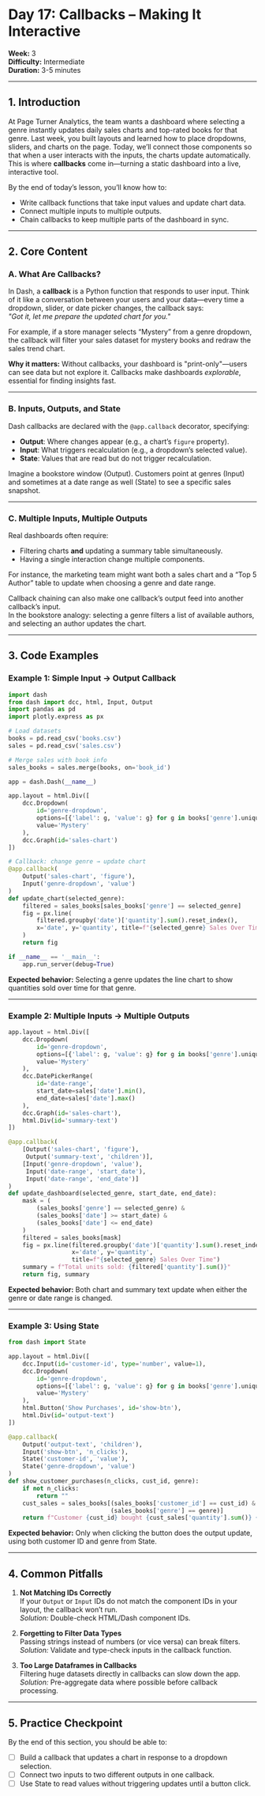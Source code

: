 # Day 17: Callbacks – Making It Interactive
**Week:** 3  
**Difficulty:** Intermediate  
**Duration:** 3-5 minutes  

---

## 1. Introduction

At Page Turner Analytics, the team wants a dashboard where selecting a genre instantly updates daily sales charts and top-rated books for that genre. Last week, you built layouts and learned how to place dropdowns, sliders, and charts on the page. Today, we’ll connect those components so that when a user interacts with the inputs, the charts update automatically. This is where **callbacks** come in—turning a static dashboard into a live, interactive tool.

By the end of today’s lesson, you’ll know how to:
- Write callback functions that take input values and update chart data.
- Connect multiple inputs to multiple outputs.
- Chain callbacks to keep multiple parts of the dashboard in sync.

---

## 2. Core Content

### A. What Are Callbacks?
In Dash, a **callback** is a Python function that responds to user input. Think of it like a conversation between your users and your data—every time a dropdown, slider, or date picker changes, the callback says:  
*"Got it, let me prepare the updated chart for you."*

For example, if a store manager selects “Mystery” from a genre dropdown, the callback will filter your sales dataset for mystery books and redraw the sales trend chart.

**Why it matters:** Without callbacks, your dashboard is "print-only"—users can see data but not explore it. Callbacks make dashboards _explorable_, essential for finding insights fast.

---

### B. Inputs, Outputs, and State
Dash callbacks are declared with the `@app.callback` decorator, specifying:
- **Output**: Where changes appear (e.g., a chart’s `figure` property).
- **Input**: What triggers recalculation (e.g., a dropdown’s selected value).
- **State**: Values that are read but do not trigger recalculation.

Imagine a bookstore window (Output). Customers point at genres (Input) and sometimes at a date range as well (State) to see a specific sales snapshot.

---

### C. Multiple Inputs, Multiple Outputs
Real dashboards often require:
- Filtering charts **and** updating a summary table simultaneously.
- Having a single interaction change multiple components.

For instance, the marketing team might want both a sales chart and a “Top 5 Author” table to update when choosing a genre and date range.

Callback chaining can also make one callback’s output feed into another callback’s input.  
In the bookstore analogy: selecting a genre filters a list of available authors, and selecting an author updates the chart.

---

## 3. Code Examples

### Example 1: Simple Input → Output Callback
```python
import dash
from dash import dcc, html, Input, Output
import pandas as pd
import plotly.express as px

# Load datasets
books = pd.read_csv('books.csv')
sales = pd.read_csv('sales.csv')

# Merge sales with book info
sales_books = sales.merge(books, on='book_id')

app = dash.Dash(__name__)

app.layout = html.Div([
    dcc.Dropdown(
        id='genre-dropdown',
        options=[{'label': g, 'value': g} for g in books['genre'].unique()],
        value='Mystery'
    ),
    dcc.Graph(id='sales-chart')
])

# Callback: change genre → update chart
@app.callback(
    Output('sales-chart', 'figure'),
    Input('genre-dropdown', 'value')
)
def update_chart(selected_genre):
    filtered = sales_books[sales_books['genre'] == selected_genre]
    fig = px.line(
        filtered.groupby('date')['quantity'].sum().reset_index(),
        x='date', y='quantity', title=f"{selected_genre} Sales Over Time"
    )
    return fig

if __name__ == '__main__':
    app.run_server(debug=True)
```
**Expected behavior:** Selecting a genre updates the line chart to show quantities sold over time for that genre.

---

### Example 2: Multiple Inputs → Multiple Outputs
```python
app.layout = html.Div([
    dcc.Dropdown(
        id='genre-dropdown',
        options=[{'label': g, 'value': g} for g in books['genre'].unique()],
        value='Mystery'
    ),
    dcc.DatePickerRange(
        id='date-range',
        start_date=sales['date'].min(),
        end_date=sales['date'].max()
    ),
    dcc.Graph(id='sales-chart'),
    html.Div(id='summary-text')
])

@app.callback(
    [Output('sales-chart', 'figure'),
     Output('summary-text', 'children')],
    [Input('genre-dropdown', 'value'),
     Input('date-range', 'start_date'),
     Input('date-range', 'end_date')]
)
def update_dashboard(selected_genre, start_date, end_date):
    mask = (
        (sales_books['genre'] == selected_genre) &
        (sales_books['date'] >= start_date) &
        (sales_books['date'] <= end_date)
    )
    filtered = sales_books[mask]
    fig = px.line(filtered.groupby('date')['quantity'].sum().reset_index(),
                  x='date', y='quantity',
                  title=f"{selected_genre} Sales Over Time")
    summary = f"Total units sold: {filtered['quantity'].sum()}"
    return fig, summary
```
**Expected behavior:** Both chart and summary text update when either the genre or date range is changed.

---

### Example 3: Using State
```python
from dash import State

app.layout = html.Div([
    dcc.Input(id='customer-id', type='number', value=1),
    dcc.Dropdown(
        id='genre-dropdown',
        options=[{'label': g, 'value': g} for g in books['genre'].unique()],
        value='Mystery'
    ),
    html.Button('Show Purchases', id='show-btn'),
    html.Div(id='output-text')
])

@app.callback(
    Output('output-text', 'children'),
    Input('show-btn', 'n_clicks'),
    State('customer-id', 'value'),
    State('genre-dropdown', 'value')
)
def show_customer_purchases(n_clicks, cust_id, genre):
    if not n_clicks:
        return ""
    cust_sales = sales_books[(sales_books['customer_id'] == cust_id) &
                             (sales_books['genre'] == genre)]
    return f"Customer {cust_id} bought {cust_sales['quantity'].sum()} {genre} books."
```
**Expected behavior:** Only when clicking the button does the output update, using both customer ID and genre from State.

---

## 4. Common Pitfalls

1. **Not Matching IDs Correctly**  
   If your `Output` or `Input` IDs do not match the component IDs in your layout, the callback won’t run.  
   *Solution:* Double-check HTML/Dash component IDs.

2. **Forgetting to Filter Data Types**  
   Passing strings instead of numbers (or vice versa) can break filters.  
   *Solution:* Validate and type-check inputs in the callback function.

3. **Too Large Dataframes in Callbacks**  
   Filtering huge datasets directly in callbacks can slow down the app.  
   *Solution:* Pre-aggregate data where possible before callback processing.

---

## 5. Practice Checkpoint

By the end of this section, you should be able to:

- [ ] Build a callback that updates a chart in response to a dropdown selection.  
- [ ] Connect two inputs to two different outputs in one callback.  
- [ ] Use State to read values without triggering updates until a button click.